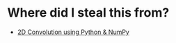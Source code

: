# Where did I steal this from?
* [2D Convolution using Python & NumPy](https://medium.com/analytics-vidhya/2d-convolution-using-python-numpy-43442ff5f381)
